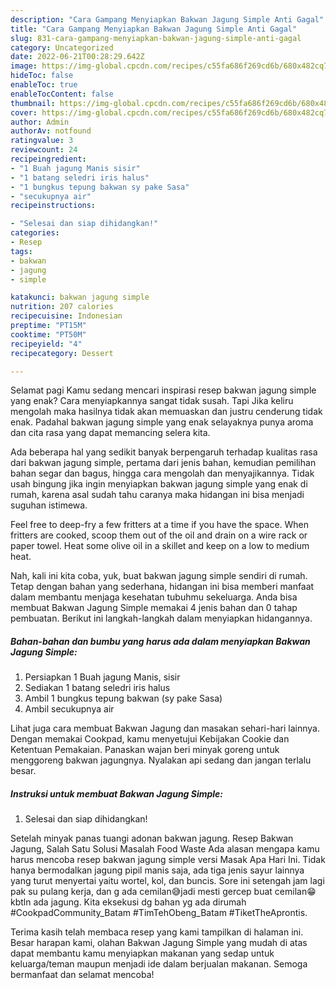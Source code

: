 ```yaml
---
description: "Cara Gampang Menyiapkan Bakwan Jagung Simple Anti Gagal"
title: "Cara Gampang Menyiapkan Bakwan Jagung Simple Anti Gagal"
slug: 831-cara-gampang-menyiapkan-bakwan-jagung-simple-anti-gagal
category: Uncategorized
date: 2022-06-21T00:28:29.642Z
image: https://img-global.cpcdn.com/recipes/c55fa686f269cd6b/680x482cq70/bakwan-jagung-simple-foto-resep-utama.jpg
hideToc: false
enableToc: true
enableTocContent: false
thumbnail: https://img-global.cpcdn.com/recipes/c55fa686f269cd6b/680x482cq70/bakwan-jagung-simple-foto-resep-utama.jpg
cover: https://img-global.cpcdn.com/recipes/c55fa686f269cd6b/680x482cq70/bakwan-jagung-simple-foto-resep-utama.jpg
author: Admin
authorAv: notfound
ratingvalue: 3
reviewcount: 24
recipeingredient:
- "1 Buah jagung Manis sisir"
- "1 batang seledri iris halus"
- "1 bungkus tepung bakwan sy pake Sasa"
- "secukupnya air"
recipeinstructions:

- "Selesai dan siap dihidangkan!"
categories:
- Resep
tags:
- bakwan
- jagung
- simple

katakunci: bakwan jagung simple 
nutrition: 207 calories
recipecuisine: Indonesian
preptime: "PT15M"
cooktime: "PT50M"
recipeyield: "4"
recipecategory: Dessert

---
```



Selamat pagi Kamu sedang mencari inspirasi resep bakwan jagung simple yang enak? Cara menyiapkannya sangat tidak susah. Tapi Jika keliru mengolah maka hasilnya tidak akan memuaskan dan justru cenderung tidak enak. Padahal bakwan jagung simple yang enak selayaknya punya aroma dan cita rasa yang dapat memancing selera kita.


Ada beberapa hal yang sedikit banyak berpengaruh terhadap kualitas rasa dari bakwan jagung simple, pertama dari jenis bahan, kemudian pemilihan bahan segar dan bagus, hingga cara mengolah dan menyajikannya. Tidak usah bingung jika ingin menyiapkan bakwan jagung simple yang enak di rumah, karena asal sudah tahu caranya maka hidangan ini bisa menjadi suguhan istimewa.

Feel free to deep-fry a few fritters at a time if you have the space. When fritters are cooked, scoop them out of the oil and drain on a wire rack or paper towel. Heat some olive oil in a skillet and keep on a low to medium heat.


Nah, kali ini kita coba, yuk, buat bakwan jagung simple sendiri di rumah. Tetap dengan bahan yang sederhana, hidangan ini bisa memberi manfaat dalam membantu menjaga kesehatan tubuhmu sekeluarga. Anda bisa membuat Bakwan Jagung Simple memakai 4 jenis bahan dan 0 tahap pembuatan. Berikut ini langkah-langkah dalam menyiapkan hidangannya.

<!--inarticleads1-->

##### Bahan-bahan dan bumbu yang harus ada dalam menyiapkan Bakwan Jagung Simple:

1. Persiapkan 1 Buah jagung Manis, sisir
1. Sediakan 1 batang seledri iris halus
1. Ambil 1 bungkus tepung bakwan (sy pake Sasa)
1. Ambil secukupnya air


Lihat juga cara membuat Bakwan Jagung dan masakan sehari-hari lainnya. Dengan memakai Cookpad, kamu menyetujui Kebijakan Cookie dan Ketentuan Pemakaian. Panaskan wajan beri minyak goreng untuk menggoreng bakwan jagungnya. Nyalakan api sedang dan jangan terlalu besar. 

<!--inarticleads2-->

##### Instruksi untuk membuat Bakwan Jagung Simple:


1. Selesai dan siap dihidangkan!

Setelah minyak panas tuangi adonan bakwan jagung. Resep Bakwan Jagung, Salah Satu Solusi Masalah Food Waste Ada alasan mengapa kamu harus mencoba resep bakwan jagung simple versi Masak Apa Hari Ini. Tidak hanya bermodalkan jagung pipil manis saja, ada tiga jenis sayur lainnya yang turut menyertai yaitu wortel, kol, dan buncis. Sore ini setengah jam lagi pak su pulang kerja, dan g ada cemilan😅jadi mesti gercep buat cemilan😁 kbtln ada jagung. Kita eksekusi dg bahan yg ada dirumah #CookpadCommunity_Batam #TimTehObeng_Batam #TiketTheAprontis. 

Terima kasih telah membaca resep yang kami tampilkan di halaman ini. Besar harapan kami, olahan Bakwan Jagung Simple yang mudah di atas dapat membantu kamu menyiapkan makanan yang sedap untuk keluarga/teman maupun menjadi ide dalam berjualan makanan. Semoga bermanfaat dan selamat mencoba!
